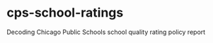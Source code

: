 cps-school-ratings
==================

Decoding Chicago Public Schools school quality rating policy report
